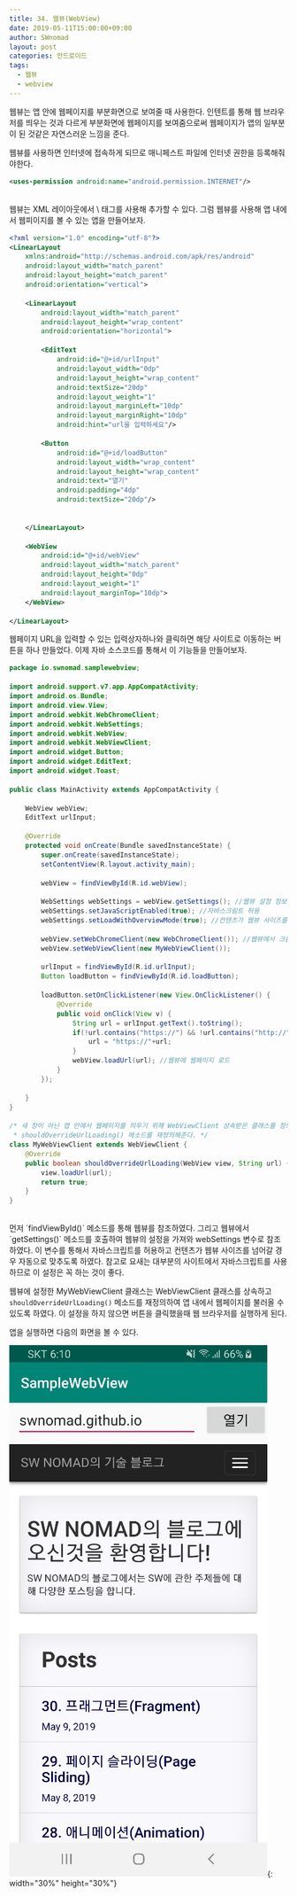```yaml
---
title: 34. 웹뷰(WebView)
date: 2019-05-11T15:00:00+09:00
author: SWnomad
layout: post
categories: 안드로이드
tags:
  - 웹뷰
  - webview
---
```


웹뷰는 앱 안에 웹페이지를 부분화면으로 보여줄 때 사용한다. 인텐트를 통해 웹 브라우저를 띄우는 것과 다르게 부분화면에 웹페이지를 보여줌으로써 웹페이지가 앱의 일부분이 된 것같은 자연스러운 느낌을 준다.

웹뷰를 사용하면 인터넷에 접속하게 되므로 매니페스트 파일에 인터넷 권한을 등록해줘야한다.

~~~ xml
<uses-permission android:name="android.permission.INTERNET"/>
~~~

<br>
웹뷰는 XML 레이아웃에서 \<WebView\> 태그를 사용해 추가할 수 있다. 그럼 웹뷰를 사용해 앱 내에서 웹피이지를 볼 수 있는 앱을 만들어보자.

~~~ xml
<?xml version="1.0" encoding="utf-8"?>
<LinearLayout
    xmlns:android="http://schemas.android.com/apk/res/android"
    android:layout_width="match_parent"
    android:layout_height="match_parent"
    android:orientation="vertical">

    <LinearLayout
        android:layout_width="match_parent"
        android:layout_height="wrap_content"
        android:orientation="horizontal">

        <EditText
            android:id="@+id/urlInput"
            android:layout_width="0dp"
            android:layout_height="wrap_content"
            android:textSize="20dp"
            android:layout_weight="1"
            android:layout_marginLeft="10dp"
            android:layout_marginRight="10dp"
            android:hint="url을 입력하세요"/>

        <Button
            android:id="@+id/loadButton"
            android:layout_width="wrap_content"
            android:layout_height="wrap_content"
            android:text="열기"
            android:padding="4dp"
            android:textSize="20dp"/>


    </LinearLayout>

    <WebView
        android:id="@+id/webView"
        android:layout_width="match_parent"
        android:layout_height="0dp"
        android:layout_weight="1"
        android:layout_marginTop="10dp">
    </WebView>

</LinearLayout>
~~~

웹페이지 URL을 입력할 수 있는 입력상자하나와 클릭하면 해당 사이트로 이동하는 버튼을 하나 만들었다. 이제 자바 소스코드를 통해서 이 기능들을 만들어보자.

~~~ java
package io.swnomad.samplewebview;

import android.support.v7.app.AppCompatActivity;
import android.os.Bundle;
import android.view.View;
import android.webkit.WebChromeClient;
import android.webkit.WebSettings;
import android.webkit.WebView;
import android.webkit.WebViewClient;
import android.widget.Button;
import android.widget.EditText;
import android.widget.Toast;

public class MainActivity extends AppCompatActivity {

    WebView webView;
    EditText urlInput;

    @Override
    protected void onCreate(Bundle savedInstanceState) {
        super.onCreate(savedInstanceState);
        setContentView(R.layout.activity_main);

        webView = findViewById(R.id.webView);

        WebSettings webSettings = webView.getSettings(); //웹뷰 설정 정보 가져오기
        webSettings.setJavaScriptEnabled(true); //자바스크림트 허용
        webSettings.setLoadWithOverviewMode(true); //컨텐츠가 웹뷰 사이즈를 넘어갈 경우 스크린 크기에 맞춤

        webView.setWebChromeClient(new WebChromeClient()); //웹뷰에서 크롬 실행 가능하도록 추가
        webView.setWebViewClient(new MyWebViewClient());

        urlInput = findViewById(R.id.urlInput);
        Button loadButton = findViewById(R.id.loadButton);

        loadButton.setOnClickListener(new View.OnClickListener() {
            @Override
            public void onClick(View v) {
                String url = urlInput.getText().toString();
                if(!url.contains("https://") && !url.contains("http://")){
                    url = "https://"+url;
                }
                webView.loadUrl(url); //웹뷰에 웹페이지 로드
            }
        });

    }
}

/* 새 창이 아닌 앱 안에서 웹페이지를 띄우기 위해 WebViewClient 상속받은 클래스를 정의하고
 * shouldOverrideUrlLoading() 메소드를 재정의해준다. */
class MyWebViewClient extends WebViewClient {
    @Override
    public boolean shouldOverrideUrlLoading(WebView view, String url) {
        view.loadUrl(url);
        return true;
    }
}
~~~

<br>
먼저 `findViewById()` 메소드를 통해 웹뷰를 참조하였다. 그리고 웹뷰에서 `getSettings()` 메소드를 호출하여 웹뷰의 설정을 가져와 webSettings 변수로 참조하였다. 이 변수를 통해서 자바스크립트를 허용하고 컨텐츠가 웹뷰 사이즈를 넘어갈 경우 자동으로 맞추도록 하였다. 참고로 요새는 대부분의 사이트에서 자바스크립트를 사용하므로 이 설정은 꼭 하는 것이 좋다.

웹뷰에 설정한 MyWebViewClient 클래스는 WebViewClient 클래스를 상속하고 `shouldOverrideUrlLoading()` 메소드를 재정의하여 앱 내에서 웹페이지를 불러올 수 있도록 하였다. 이 설정을 하지 않으면 버튼을 클릭했을때 웹 브라우저를 실행하게 된다.

앱을 실행하면 다음의 화면을 볼 수 있다.

![1](/images/android/34/1.jpg){: width="30%" height="30%"}